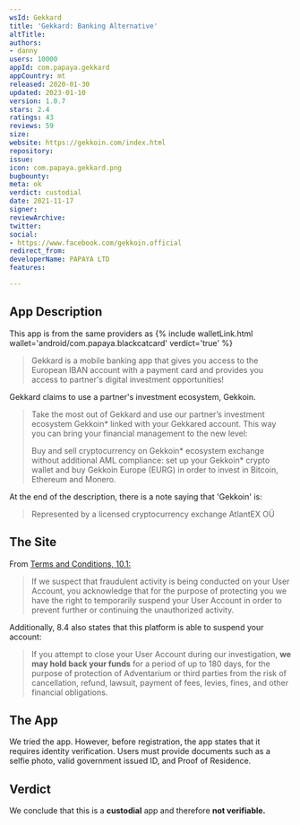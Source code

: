 ```yaml
---
wsId: Gekkard
title: 'Gekkard: Banking Alternative'
altTitle: 
authors:
- danny
users: 10000
appId: com.papaya.gekkard
appCountry: mt
released: 2020-01-30
updated: 2023-01-10
version: 1.0.7
stars: 2.4
ratings: 43
reviews: 59
size: 
website: https://gekkoin.com/index.html
repository: 
issue: 
icon: com.papaya.gekkard.png
bugbounty: 
meta: ok
verdict: custodial
date: 2021-11-17
signer: 
reviewArchive: 
twitter: 
social:
- https://www.facebook.com/gekkoin.official
redirect_from: 
developerName: PAPAYA LTD
features: 

---
```


## App Description

This app is from the same providers as {% include walletLink.html wallet='android/com.papaya.blackcatcard' verdict='true' %}

> Gekkard is a mobile banking app that gives you access to the European IBAN account with a payment card and provides you access to partner's digital investment opportunities!

Gekkard claims to use a partner's investment ecosystem, Gekkoin. 

> Take the most out of Gekkard and use our partner’s investment ecosystem Gekkoin* linked with your Gekkared account. This way you can bring your financial management to the new level:
>
> Buy and sell cryptocurrency on Gekkoin\* ecosystem exchange without additional AML compliance: set up your Gekkoin\* crypto wallet and buy Gekkoin Europe (EURG) in order to invest in Bitcoin, Ethereum and Monero.

At the end of the description, there is a note saying that 'Gekkoin' is:

> Represented by a licensed cryptocurrency exchange AtlantEX OÜ

## The Site

From [Terms and Conditions, 10.1:](https://gekkoin.com/source/GeneralTermsandConditions.pdf)

> If we suspect that fraudulent activity is being conducted on your User Account, you acknowledge that for the purpose of protecting you we have the right to temporarily suspend your User Account in order to prevent further or continuing the unauthorized activity.

Additionally, 8.4 also states that this platform is able to suspend your account:

>  If you attempt to close your User Account during our investigation, **we may
hold back your funds** for a period of up to 180 days, for the purpose of protection of Adventarium or third parties from the risk of cancellation, refund, lawsuit, payment of fees, levies, fines, and other financial obligations.

## The App

We tried the app. However, before registration, the app states that it requires identity verification. Users must provide documents such as a selfie photo, valid government issued ID, and Proof of Residence.

## Verdict

We conclude that this is a **custodial** app and therefore **not verifiable.**